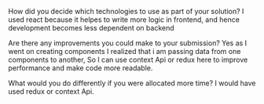 How did you decide which technologies to use as part of your solution?
I used react because it helpes to write more logic in frontend, and hence development becomes less dependent on backend

Are there any improvements you could make to your submission?
Yes as I went on creating components I realized that i am passing data from one components to another, So I can use context Api or redux here to improve performance and make code more readable.

What would you do differently if you were allocated more time?
I would have used redux or context Api.
